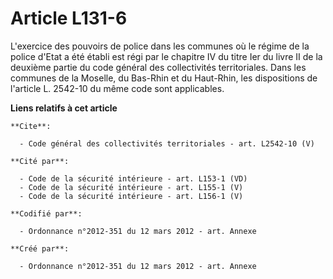 # Article L131-6

L'exercice des pouvoirs de police dans les communes où le régime de la police d'Etat a été établi est régi par le chapitre IV
du titre Ier du livre II de la deuxième partie du code général des collectivités territoriales. Dans les communes de la
Moselle, du Bas-Rhin et du Haut-Rhin, les dispositions de l'article L. 2542-10 du même code sont applicables.

**Liens relatifs à cet article**

	**Cite**:

	  - Code général des collectivités territoriales - art. L2542-10 (V)

	**Cité par**:

	  - Code de la sécurité intérieure - art. L153-1 (VD)
	  - Code de la sécurité intérieure - art. L155-1 (V)
	  - Code de la sécurité intérieure - art. L156-1 (V)

	**Codifié par**:

	  - Ordonnance n°2012-351 du 12 mars 2012 - art. Annexe

	**Créé par**:

	  - Ordonnance n°2012-351 du 12 mars 2012 - art. Annexe
